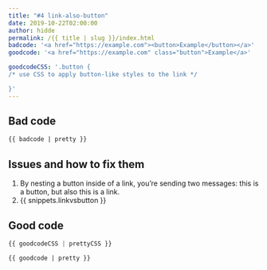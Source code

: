 ```yaml
---
title: "#4 link-also-button"
date: 2019-10-22T02:00:00
author: hidde
permalink: /{{ title | slug }}/index.html
badcode: '<a href="https://example.com"><button>Example</button></a>'
goodcode: '<a href="https://example.com" class="button">Example</a>'

goodcodeCSS: '.button {
/* use CSS to apply button-like styles to the link */

}'
---
```


<div class="section bad">

## Bad code

```html
{{ badcode | pretty }}
```
</div>

<div class="section" id="issues">

## Issues and how to fix them

1. By nesting a button inside of a link, you’re sending two messages: this is a button, but also this is a link.
1. {{ snippets.linkvsbutton }}
</div>

<div class="section">

## Good code

```css
{{ goodcodeCSS | prettyCSS }}
```

```html
{{ goodcode | pretty }}
```
</div>


